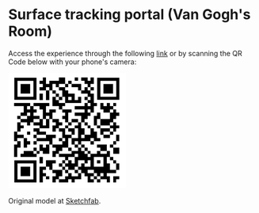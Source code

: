 # Surface tracking portal (Van Gogh's Room)

Access the experience through the following [link](https://onirix-ar.github.io/threejs/surface-tracking-portal/) or by scanning the QR Code below with your phone's camera:

![test-qr](test-qr.png)

Original model at [Sketchfab](https://sketchfab.com/3d-models/camera-limits-demo-van-gogh-bedroom-in-arles-daefab319a584e559443e39ff05e84fa).